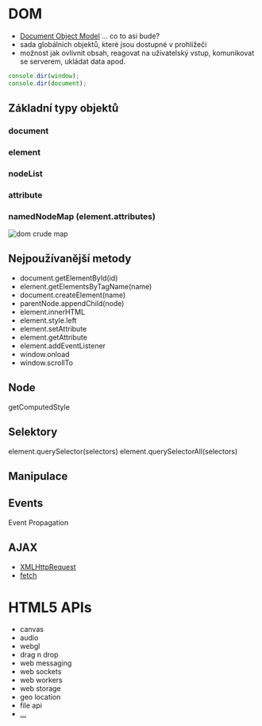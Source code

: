 # DOM

- [Document Object Model](https://developer.mozilla.org/en-US/docs/Web/API/Document_Object_Model) ... co to asi bude?
- sada globálních objektů, které jsou dostupné v prohlížeči
- možnost jak ovlivnit obsah, reagovat na uživatelský vstup, komunikovat se serverem, ukládat data apod.


```js
console.dir(window);
console.dir(document);
```

## Základní typy objektů

### document   

### element 

### nodeList    

### attribute   

### namedNodeMap (element.attributes)

![dom crude map](http://html5tutorial.com/dom-inheritance-map/dom-crude-map.png)


## Nejpoužívanější metody 

- document.getElementById(id)
- element.getElementsByTagName(name)
- document.createElement(name)
- parentNode.appendChild(node)
- element.innerHTML
- element.style.left
- element.setAttribute
- element.getAttribute
- element.addEventListener
- window.onload
- window.scrollTo

## Node

getComputedStyle

## Selektory

element.querySelector(selectors)
element.querySelectorAll(selectors)

## Manipulace 

## Events

Event Propagation

## AJAX

- [XMLHttpRequest](http://devdocs.io/dom/xmlhttprequest/using_xmlhttprequest)
- [fetch](http://devdocs.io/dom/fetch_api/using_fetch)

# HTML5 APIs
- canvas
- audio
- webgl
- drag n drop
- web messaging
- web sockets
- web workers
- web storage
- geo location
- file api
- [...](http://html5index.org)
